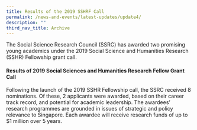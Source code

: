 ```yaml
---
title: Results of the 2019 SSHRF Call
permalink: /news-and-events/latest-updates/update4/
description: ""
third_nav_title: Archive
---
```


The Social Science Research Council (SSRC) has awarded two promising young academics under the 2019 Social Science and Humanities Research (SSHR) Fellowship grant call.

#### **Results of 2019 Social Sciences and Humanities Research Fellow Grant Call**
Following the launch of the 2019 SSHR Fellowship call, the SSRC received 8 nominations. Of these, 2 applicants were awarded, based on their career track record, and potential for academic leadership. The awardees’ research programmes are grounded in issues of strategic and policy relevance to Singapore. Each awardee will receive research funds of up to $1 million over 5 years.
